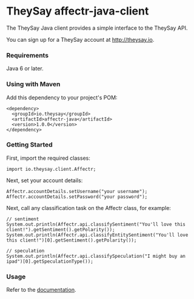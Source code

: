 TheySay affectr-java-client
===========================

The TheySay Java client provides a simple interface to the TheySay API.

You can sign up for a TheySay account at http://theysay.io.

### Requirements

Java 6 or later.

### Using with Maven

Add this dependency to your project's POM:

    <dependency>
      <groupId>io.theysay</groupId>
      <artifactId>affectr-java</artifactId>
      <version>1.0.0</version>
    </dependency>

### Getting Started

First, import the required classes:

```
import io.theysay.client.Affectr;
```

Next, set your account details:

```
Affectr.accountDetails.setUsername("your username");
Affectr.accountDetails.setPassword("your password");
```

Next, call any classification task on the Affectr class, for example:

```
// sentiment
System.out.println(Affectr.api.classifySentiment("You'll love this client!").getSentiment().getPolarity());
System.out.println(Affectr.api.classifyEntitySentiment("You'll love this client!")[0].getSentiment().getPolarity());

// speculation
System.out.println(Affectr.api.classifySpeculation("I might buy an ipad")[0].getSpeculationType());
```

### Usage

Refer to the [documentation](https://theysay.io/docs).